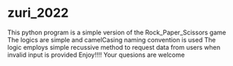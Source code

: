 # zuri_2022
This python program is a simple version of the Rock_Paper_Scissors game
The logics are simple and camelCasing naming convention is used 
The logic employs simple recussive method to request data from users when invalid input is provided
Enjoy!!!!
Your quesions are welcome
